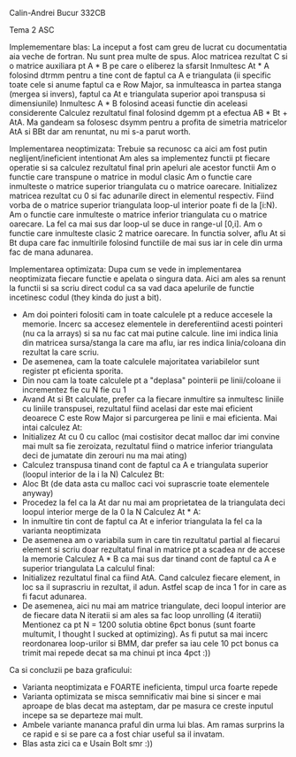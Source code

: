 Calin-Andrei Bucur
332CB

Tema 2 ASC

Implemementare blas:
La inceput a fost cam greu de lucrat cu documentatia aia veche de fortran.
Nu sunt prea multe de spus.
Aloc matricea rezultat C si o matrice auxiliara pt A * B pe care o eliberez la sfarsit
Inmultesc At * A folosind dtrmm pentru a tine cont de faptul ca A e triangulata
(ii specific toate cele si anume faptul ca e Row Major, sa inmulteasca in partea stanga (mergea si invers), faptul ca At e triangulata superior apoi transpusa si dimensiunile)
Inmultesc A * B folosind aceasi functie din aceleasi considerente
Calculez rezultatul final folosind dgemm pt a efectua AB * Bt + AtA. Ma gandeam sa folosesc dsymm pentru a profita de simetria matricelor AtA si BBt dar am renuntat, nu mi s-a parut worth.

Implementarea neoptimizata:
Trebuie sa recunosc ca aici am fost putin neglijent/ineficient intentionat
Am ales sa implementez functii pt fiecare operatie si sa calculez rezultatul final prin apeluri ale acestor functii
Am o functie care transpune o matrice in modul clasic
Am o functie care inmulteste o matrice superior triangulata cu o matrice oarecare. Initializez matricea rezultat cu 0 si fac adunarile direct in elementul respectiv. Fiind vorba de o matrice superior triangulata loop-ul interior poate fi de la [i:N).
Am o functie care inmulteste o matrice inferior triangulata cu o matrice oarecare. La fel ca mai sus dar loop-ul se duce in range-ul [0,i].
Am o functie care inmulteste clasic 2 matrice oarecare.
In functia solver, aflu At si Bt dupa care fac inmultirile folosind functiile de mai sus iar in cele din urma fac de mana adunarea.

Implementarea optimizata:
Dupa cum se vede in implementarea neoptimizata fiecare functie e apelata o singura data.
Aici am ales sa renunt la functii si sa scriu direct codul ca sa vad daca apelurile de functie incetinesc codul (they kinda do just a bit).
* Am doi pointeri folositi cam in toate calculele pt a reduce accesele la memorie. Incerc sa accesez elementele in dereferentiind acesti pointeri (nu ca la arrays) si sa nu fac cat mai putine calcule. line imi indica linia din matricea sursa/stanga la care ma aflu, iar res indica linia/coloana din rezultat la care scriu.
* De asemenea, cam la toate calculele majoritatea variabilelor sunt register pt eficienta sporita.
* Din nou cam la toate calculele pt a "deplasa" pointerii pe linii/coloane ii incrementez fie cu N fie cu 1
* Avand At si Bt calculate, prefer ca la fiecare inmultire sa inmultesc liniile cu liniile transpusei, rezultatul fiind acelasi dar este mai eficient deoarece C este Row Major si parcurgerea pe linii e mai eficienta.
Mai intai calculez At:
* Initializez At cu 0 cu calloc (mai costisitor decat malloc dar imi convine mai mult sa fie zeroizata, rezultatul fiind o matrice inferior triangulata deci de jumatate din zerouri nu ma mai ating)
* Calculez transpusa tinand cont de faptul ca A e triangulata superior (loopul interior de la i la N)
Calculez Bt:
* Aloc Bt (de data asta cu malloc caci voi suprascrie toate elementele anyway)
* Procedez la fel ca la At dar nu mai am proprietatea de la triangulata deci loopul interior merge de la 0 la N
Calculez At * A:
* In inmultire tin cont de faptul ca At e inferior triangulata la fel ca la varianta neoptimizata
* De asemenea am o variabila sum in care tin rezultatul partial al fiecarui element si scriu doar rezultatul final in matrice pt a scadea nr de accese la memorie
Calculez A * B ca mai sus dar tinand cont de faptul ca A e superior triangulata
La calculul final:
* Initializez rezultatul final ca fiind AtA. Cand calculez fiecare element, in loc sa il suprascriu in rezultat, il adun. Astfel scap de inca 1 for in care as fi facut adunarea.
* De asemenea, aici nu mai am matrice triangulate, deci loopul interior are de fiecare data N iteratii si am ales sa fac loop unrolling (4 iteratii)
Mentionez ca pt N = 1200 solutia obtine 6pct bonus (sunt foarte multumit, I thought I sucked at optimizing). As fi putut sa mai incerc reordonarea loop-urilor si BMM, dar prefer sa iau cele 10 pct bonus ca trimit mai repede decat sa ma chinui pt inca 4pct :))

Ca si concluzii pe baza graficului:
* Varianta neoptimizata e FOARTE ineficienta, timpul urca foarte repede
* Varianta optimizata se misca semnificativ mai bine si sincer e mai aproape de blas decat ma asteptam, dar pe masura ce creste inputul incepe sa se departeze mai mult.
* Ambele variante mananca praful din urma lui blas. Am ramas surprins la ce rapid e si se pare ca a fost chiar useful sa il invatam.
* Blas asta zici ca e Usain Bolt smr :))